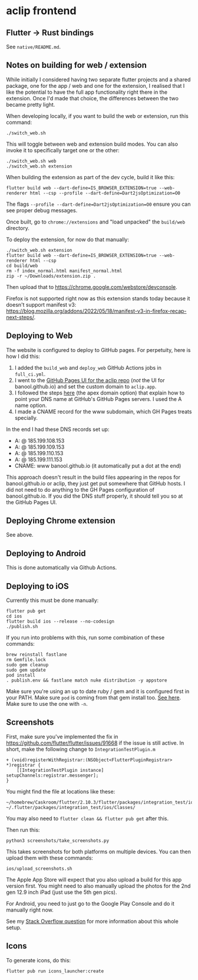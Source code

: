 # aclip frontend

## Flutter -> Rust bindings
See `native/README.md`.

## Notes on building for web / extension
While initially I considered having two separate flutter projects and a shared package, one for the app / web and one for the extension, I realised that I like the potential to have the full app functionality right there in the extension. Once I'd made that choice, the differences between the two became pretty light.

When developing locally, if you want to build the web or extension, run this command:
```
./switch_web.sh
```
This will toggle between web and extension build modes. You can also invoke it to specifically target one or the other:
```
./switch_web.sh web
./switch_web.sh extension
```

When building the extension as part of the dev cycle, build it like this:
```
flutter build web --dart-define=IS_BROWSER_EXTENSION=true --web-renderer html --csp --profile --dart-define=Dart2jsOptimization=O0
```
The flags `--profile --dart-define=Dart2jsOptimization=O0` ensure you can see proper debug messages.

Once built, go to `chrome://extensions` and "load unpacked" the `build/web` directory.

To deploy the extension, for now do that manually:
```
./switch_web.sh extension
flutter build web --dart-define=IS_BROWSER_EXTENSION=true --web-renderer html --csp
cd build/web
rm -f index_normal.html manifest_normal.html
zip -r ~/Downloads/extension.zip .
```

Then upload that to https://chrome.google.com/webstore/devconsole.

Firefox is not supported right now as this extension stands today because it doesn't support manifest v3: https://blog.mozilla.org/addons/2022/05/18/manifest-v3-in-firefox-recap-next-steps/.

## Deploying to Web
The website is configured to deploy to GitHub pages. For perpetuity, here is how I did this:
1. I added the `build_web` and `deploy_web` GitHub Actions jobs in `full_ci.yml`.
2. I went to the [GitHub Pages UI for the aclip repo](https://github.com/banool/aclip/settings/pages) (*not* the UI for banool.github.io) and set the custom domain to `aclip.app`.
3. I followed the steps [here](https://docs.github.com/en/pages/configuring-a-custom-domain-for-your-github-pages-site/managing-a-custom-domain-for-your-github-pages-site#configuring-an-apex-domain) (the apex domain option) that explain how to point your DNS name at GitHub's GitHub Pages servers. I used the A name option.
4. I made a CNAME record for the www subdomain, which GH Pages treats specially.

In the end I had these DNS records set up:
- A: @ 185.199.108.153
- A: @ 185.199.109.153
- A: @ 185.199.110.153
- A: @ 185.199.111.153
- CNAME: www banool.github.io (it automatically put a dot at the end)

This approach doesn't result in the build files appearing in the repos for banool.github.io or aclip, they just get put somewhere that GitHub hosts. I did not need to do anything to the GH Pages configuration of banool.github.io. If you did the DNS stuff properly, it should tell you so at the GitHub Pages UI.

## Deploying Chrome extension
See above.

## Deploying to Android
This is done automatically via Github Actions.

## Deploying to iOS
Currently this must be done manually:
```
flutter pub get
cd ios
flutter build ios --release --no-codesign
./publish.sh
```

If you run into problems with this, run some combination of these commands:
```
brew reinstall fastlane
rm Gemfile.lock
sudo gem cleanup
sudo gem update
pod install
. publish.env && fastlane match nuke distribution -y appstore
```
Make sure you're using an up to date ruby / gem and it is configured first in your PATH. Make sure `pod` is coming from that gem install too. [See here](https://stackoverflow.com/questions/20755044/how-do-i-install-cocoapods). Make sure to use the one with `-n`.

## Screenshots
First, make sure you've implemented the fix in https://github.com/flutter/flutter/issues/91668 if the issue is still active. In short, make the following change to `IntegrationTestPlugin.m`
```
+ (void)registerWithRegistrar:(NSObject<FlutterPluginRegistrar> *)registrar {
    [[IntegrationTestPlugin instance] setupChannels:registrar.messenger];
}
```

You might find the file at locations like these:
```
~/homebrew/Caskroom/flutter/2.10.3/flutter/packages/integration_test/ios/Classes/
~/.flutter/packages/integration_test/ios/Classes/
```

You may also need to `flutter clean && flutter pub get` after this.

Then run this:
```
python3 screenshots/take_screenshots.py
```

This takes screenshots for both platforms on multiple devices. You can then upload them with these commands:
```
ios/upload_screenshots.sh
```
The Apple App Store will expect that you also upload a build for this app version first. You might need to also manually upload the photos for the 2nd gen 12.9 inch iPad (just use the 5th gen pics).

For Android, you need to just go to the Google Play Console and do it manually right now.

See my [Stack Overflow question](https://stackoverflow.com/questions/71699078/how-to-locate-elements-in-ios-ui-test-for-flutter-fastlane-screnshots/71801310#71801310) for more information about this whole setup.

## Icons
To generate icons, do this:
```
flutter pub run icons_launcher:create
```
